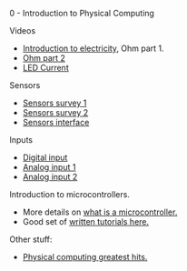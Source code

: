 0 - Introduction to Physical Computing

Videos

* [Introduction to electricity](https://vimeo.com/76442432), Ohm part 1.
* [Ohm part 2](https://vimeo.com/76442431)
* [LED Current](https://vimeo.com/78674965)

Sensors

* [Sensors survey 1](https://vimeo.com/102042976)
* [Sensors survey 2](https://vimeo.com/102044250)
* [Sensors interface](https://vimeo.com/102557200)

Inputs

* [Digital input](https://vimeo.com/86548673)
* [Analog input 1](https://vimeo.com/86551311)
* [Analog input 2](https://vimeo.com/90534361)

Introduction to microcontrollers.

* More details on [what is a microcontroller.](https://itp.nyu.edu/physcomp/lessons/microcontrollers/microcontrollers-the-basics/)
* Good set of [written tutorials here.](https://itp.nyu.edu/physcomp/lessons/)

Other stuff:

* [Physical computing greatest hits.](https://www.youtube.com/watch?v=_CeNRGCzXco)
